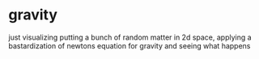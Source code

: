# gravity
just visualizing putting a bunch of random matter in 2d space, applying a bastardization of newtons equation for gravity and seeing what happens
